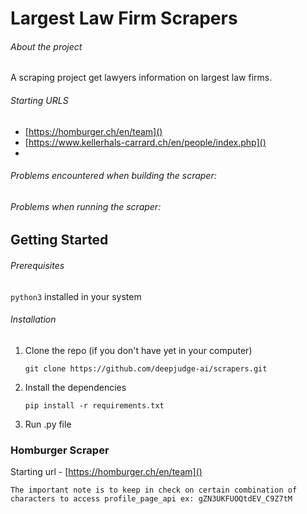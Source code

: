 # Largest Law Firm Scrapers

###### About the project

A scraping project get lawyers information on largest law firms.

###### Starting URLS

- [https://homburger.ch/en/team]()
- [https://www.kellerhals-carrard.ch/en/people/index.php]()
-

###### Problems encountered when building the scraper:

###### Problems when running the scraper:

## Getting Started

###### Prerequisites

`python3` installed in your system

###### Installation

1. Clone the repo (if you don't have yet in your computer)
   ```
   git clone https://github.com/deepjudge-ai/scrapers.git
   ```
2. Install the dependencies
   ```
   pip install -r requirements.txt
   ```
3. Run .py file

### Homburger Scraper

Starting url - [https://homburger.ch/en/team]()

```
The important note is to keep in check on certain combination of characters to access profile_page_api ex: gZN3UKFUOQtdEV_C9Z7tM
```
